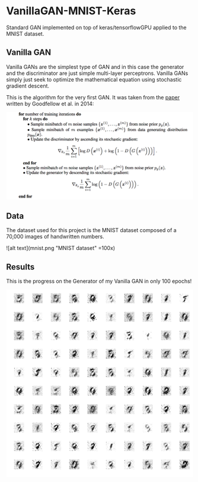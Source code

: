 # VanillaGAN-MNIST-Keras

Standard GAN implemented on top of keras/tensorflowGPU applied to the MNIST dataset.


## Vanilla GAN
Vanilla GANs are the simplest type of GAN and in this case the generator and the discriminator are just simple multi-layer perceptrons. Vanilla GANs simply just seek to optimize the mathematical equation using stochastic gradient descent.

This is the algorithm for the very first GAN. It was taken from the [paper](https://arxiv.org/abs/1406.2661) written by Goodfellow et al. in 2014:

![alt text](Vanilla_GAN_algo.png "Vanilla GAN algorithm")


## Data
The dataset used for this project is the MNIST dataset composed of a 70,000 images of handwritten numbers.

![alt text](mnist.png "MNIST dataset" =100x)


## Results
This is the progress on the Generator of my Vanilla GAN in only 100 epochs!

![Alt Text](GAN_progress.gif)

